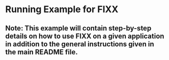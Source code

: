 # Running Example for FIXX

## Note: This example will contain step-by-step details on how to use FIXX on a given application in addition to the general instructions given in the main README file.

<!-- ## Obtaining the CVE
- Looking up PHP Cross-Site Scripting on mitre.org, we collect the CVE 'CVE-2024-25868' for the application Code Astro version 1.0
- The link to this CVE and its corresponding description are given in the cve_details folder

## Application Installation & Exploit Reproducibility
- The CVE contains reference links which guide you to the application's source code
- The source code for this application has also been provided in the application_source_code folder -->

